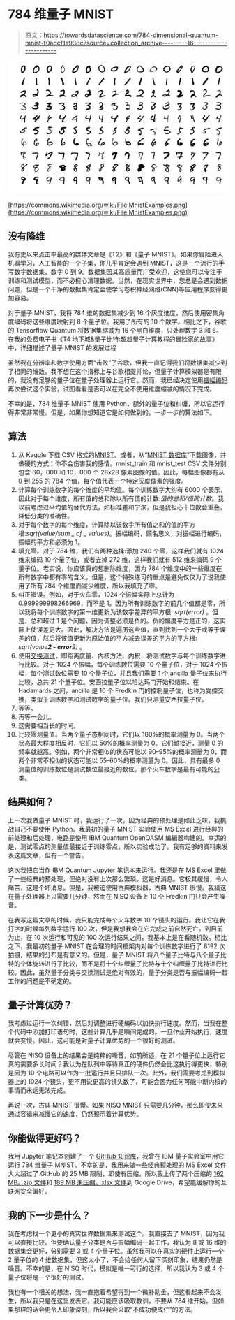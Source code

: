 # 784 维量子 MNIST

> 原文：<https://towardsdatascience.com/784-dimensional-quantum-mnist-f0adcf1a938c?source=collection_archive---------16----------------------->

![](img/e7620493a3de60425cfd89c7d99be1f0.png)

[https://commons.wikimedia.org/wiki/File:MnistExamples.png](https://commons.wikimedia.org/wiki/File:MnistExamples.png)

## 没有降维

我有史以来点击率最高的媒体文章是《T2》和《量子 MNIST》。如果你冒险进入机器学习，人工智能的一个子集，你几乎肯定会遇到 MNIST，这是一个流行的手写数字数据集，数字 0 到 9。数据集因其高质量而广受欢迎，这使您可以专注于训练和测试模型，而不必担心清理数据。当然，在现实世界中，您总是会遇到数据问题，但是一个干净的数据集肯定会使学习卷积神经网络(CNN)等应用程序变得更加容易。

对于量子 MNIST，我将 784 维的数据集减少到 16 个灰度维度，然后使用密集角度编码将这些维度映射到 8 个量子位。我用了所有的 10 个数字。相比之下，谷歌的 Tensorflow Quantum 将数据集缩减为 16 个黑白维度，只处理数字 3 和 6。在我的免费电子书《T4 地下城&量子比特:超越量子计算教程的冒险家的故事》中，详细描述了量子 MNIST 的发展过程

虽然我在分辨率和数字使用方面“击败”了谷歌，但我一直记得我们将数据集减少到了相同的维数。我不想在这个指标上与谷歌相提并论，但量子计算模拟器是有限的，我没有足够的量子位在量子处理器上运行它。然而，我已经决定使用[振幅编码](https://levelup.gitconnected.com/amplitude-encoding-dd89dc84170d)再次尝试这个实验，试图看看是否可以在完全不使用维度缩减的情况下完成。

不幸的是，784 维量子 MNIST 使用 Python，额外的量子位和纠缠，所以它运行得非常非常慢。但是，如果你想知道它是如何做到的，一步一步的算法如下。

## 算法

1.  从 Kaggle 下载 CSV 格式的[MNIST](https://www.kaggle.com/oddrationale/mnist-in-csv)。或者，从“[MNIST 数据库](http://yann.lecun.com/exdb/mnist/)”下载图像，并做硬的方式；你不会伤害我的感情。mnist_train 和 mnist_test CSV 文件分别包含 60，000 和 10，000 个 28x28 像素图像的值。因此，每幅图像都有从 0 到 255 的 784 个值，每个值代表一个特定灰度像素的强度。
2.  计算每个训练数字的每个维度的平均值。每个训练数字大约有 6000 个表示，因此对于每个维度，所有值的总和除以所有值的计数:*值的总和/值的计数*。我以前考虑过平均值的替代方法，如标准差和宁滨，但是我担心十位数会重叠，降低分类的准确性。
3.  对于每个数字的每个维度，计算除以该数字所有值之和的值的平方根:*sqrt(value/sum _ of _ values)*。振幅编码，顾名思义，对振幅进行编码，振幅的平方和必须为 1。
4.  填充零。对于 784 维，我们有两种选择:添加 240 个零，这样我们就有 1024 维来编码 10 个量子位，或者去掉 272 维，这样我们就有 512 维来编码 9 个量子位。老实说，你应该真的想删除维度，因为 784 个维度中的一些维度在所有数字中都有零的含义。但是，这个特殊练习的重点是避免仅仅为了说我使用了所有 784 个维度而减少维度，所以我填充了零。
5.  纠正错误。例如，对于火车零，1024 个振幅实际上总计为 0.999999998266969，而不是 1。因为所有训练数字的前几个值都是零，所以我将每个训练数字的第一维更新为该数字差异的平方根: *sqrt(error)* 。但是，总和超过 1 是个问题，因为调整必须是负的。负的幅度平方是正的，这实际上使误差更大。因此，解决方法是遍历这些值，直到找到一个大于或等于误差的值，然后将该值更新为原始值的平方减去误差的平方的平方根: *sqrt(value**2 - error**2)* 。
6.  使用[交换测试](https://levelup.gitconnected.com/comparing-quantum-states-c6445e1e46fd)，即距离度量、内核方法、内积，将测试数字与每个训练数字进行比较。对于 1024 个振幅，每个训练数位需要 10 个量子位，对于 1024 个振幅，每个测试数位需要 10 个量子位，并且我们需要 1 个 ancilla 量子位来执行比较，总共 21 个量子位。安西拉量子位以哈达玛门开始和结束。在 Hadamards 之间，ancilla 是 10 个 Fredkin 门的控制量子位，也称为受控交换，类似于训练数字和测试数字的量子位。我们只测量安西拉量子位。
7.  等等。
8.  再等一会儿。
9.  这需要相当长的时间。
10.  比较零测量值。当两个量子态相同时，它们以 100%的概率测量为 0。当两个状态最大程度相反时，它们以 50%的概率测量为 0。它们越接近，测量 0 的频率就越高。例如，两个非常相似的状态可能以 90–95%的概率测量为 0，而两个非常不相似的状态可能以 55–60%的概率测量为 0。因此，具有最多 0 测量值的训练数位是测试数位最接近的数位。那个火车数字是最有可能的[分类](https://medium.com/swlh/quantum-classification-cecbc7831be)。

## 结果如何？

上一次我做量子 MNIST 时，我运行了一次，因为经典的预处理是如此乏味，我挑战自己不要使用 Python。我最初的量子 MNIST 实验使用 MS Excel 进行经典的前处理和后处理，电路是使用 IBM Quantum OpenQASM 编辑器构建的。幸运的是，测试零点的测量值最接近于训练零点，所以实验成功了。我有足够的资料来发表这篇文章，但有一个警告。

这次我把它当作 IBM Quantum Jupyter 笔记本来运行。我还是在 MS Excel 里做了一些经典的预处理，但绝对没有上次那么繁琐。这是好消息。它极其缓慢，令人痛苦，这是个坏消息。但是，我被迫使用古典模拟器，古典 MNIST 很慢。我猜这在量子处理器上只需要几分钟，然而在 NISQ 设备上 10 个 Fredkin 门只会产生噪音。

在我写这篇文章的时候，我只能完成每个火车数字 10 个镜头的运行。我让它在我打字的时候每列数字运行 100 次，但是我想我会在它完成之前自然死亡。到目前为止，在 10 次运行和可见的 100 次运行结果之间，我基本上是在看随机数。相比之下，我最初的量子 MNIST 在合理的时间框架内对每个训练数字进行了 8192 次拍摄，结果的分布是有意义的。但是，量子 MNIST 将八个量子比特与八个量子比特的个体旋转进行了比较，而不是将十个纠缠量子比特与十个纠缠量子比特进行比较。因此，虽然量子分类与交换测试是绝对有效的，量子分类是否与振幅编码一起工作的问题是不确定的。

## 量子计算优势？

我考虑过运行一次纠错，然后对调整进行硬编码以加快执行速度。然而，当我在整个代码中添加打印语句时，这些计算几乎是瞬间完成的。一旦作业开始执行，速度就会变慢。因此，这可能是对量子计算优势的一个很好的测试。

尽管在 NISQ 设备上的结果会是纯粹的噪音，如前所述，在 21 个量子位上运行它真的需要多长时间？我认为在队列中等待真正的硬件仍然会比这执行得更快，特别是因为 10 个电路可以作为一批运行并且只排队一次。此外，我们需要考虑到模拟器上的 1024 个镜头，更不用说更高的镜头数了，可能会因为任何可能中断内核的事情而永远无法完成。

再说一次，古典 MNIST 很慢。如果 NISQ MNIST 只需要几分钟，那么即使未来通过容错来减慢它的速度，仍然预示着计算优势。

## 你能做得更好吗？

我用 Jupyter 笔记本创建了一个 [GitHub 知识库](https://cb.run/NO6X)，我曾在 IBM 量子实验室中用它运行 784 维量子 MNIST。不幸的是，我用来做一些经典预处理的 MS Excel 文件大大超过了 GitHub 的 25 MB 限制，即使有压缩，所以我上传了两个压缩的 [162 MB。zip 文件](https://cb.run/6AxU)和 [189 MB 未压缩。xlsx 文件](https://cb.run/t3rp)到 Google Drive，希望能缓解你的互联网安全偏好。

## 我的下一步是什么？

我在考虑找一个更小的真实世界数据集来测试这个。我直接去了 MNIST，因为我可以直接比较。但要确认量子分类是否与振幅编码一起工作，我认为 8 或 16 维的数据集会更好，分别需要 3 或 4 个量子位。虽然我可以在真实的硬件上运行一个 2 量子位的 4 维数据集，但这太小了，不会给任何人留下深刻印象，结果仍然是噪音。不幸的是，在 NISQ 时代，模拟是唯一可行的选择，所以我认为 3 或 4 个量子位将是一个很好的测试。

我也有一个相关的想法，我一直抱着希望得到一个微补助金，但这看起来不会发生，所以我只是在这里发表它。我可能应该吸取教训，不要从 784 维开始，但如果那样的话会更令人印象深刻，所以我会采取“不成功便成仁”的方法。